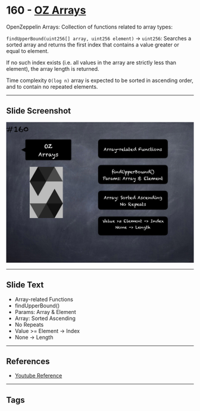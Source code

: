 # 160 - [OZ Arrays](OZ%20Arrays.md)
OpenZeppelin Arrays: Collection of functions related to array types:

`findUpperBound(uint256[] array, uint256 element)` → `uint256`: Searches a sorted array and returns the first index that contains a value greater or equal to element. 

If no such index exists (i.e. all values in the array are strictly less than element), the array length is returned. 

Time complexity `O(log n)` array is expected to be sorted in ascending order, and to contain no repeated elements.

___
## Slide Screenshot
![160.png](../../images/3.%20Solidity%20201/160.png)
___
## Slide Text
- Array-related Functions
- findUpperBound()
- Params: Array & Element
- Array: Sorted Ascending
- No Repeats
- Value >= Element -> Index
- None -> Length
___
## References
- [Youtube Reference](https://youtu.be/C0zBhTgppLQ?t=2328)
___
## Tags